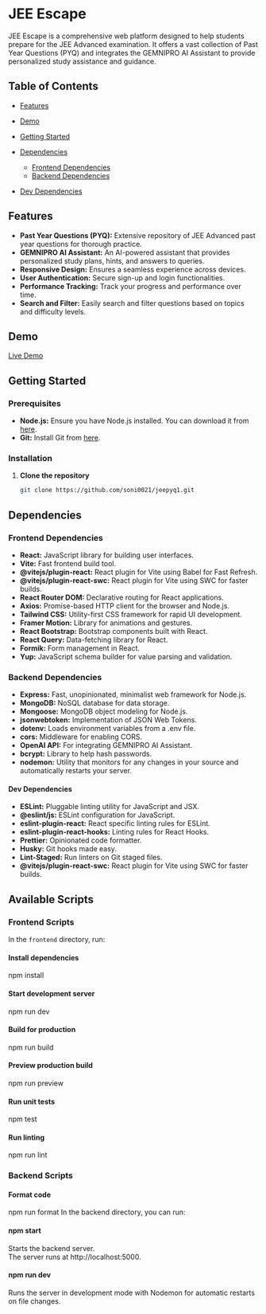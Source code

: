 
# JEE Escape

JEE Escape is a comprehensive web platform designed to help students prepare for the JEE Advanced examination. It offers a vast collection of Past Year Questions (PYQ) and integrates the GEMNIPRO AI Assistant to provide personalized study assistance and guidance.

## Table of Contents

- [Features](#features)
- [Demo](#demo)
- [Getting Started](#getting-started)

- [Dependencies](#dependencies)
  - [Frontend Dependencies](#frontend-dependencies)
  - [Backend Dependencies](#backend-dependencies)
- [Dev Dependencies](#dev-dependencies)
## Features

- **Past Year Questions (PYQ):** Extensive repository of JEE Advanced past year questions for thorough practice.
- **GEMNIPRO AI Assistant:** An AI-powered assistant that provides personalized study plans, hints, and answers to queries.
- **Responsive Design:** Ensures a seamless experience across devices.
- **User Authentication:** Secure sign-up and login functionalities.
- **Performance Tracking:** Track your progress and performance over time.
- **Search and Filter:** Easily search and filter questions based on topics and difficulty levels.

## Demo

[Live Demo]((https://youtu.be/eZbX1oW6Otw))

## Getting Started

### Prerequisites

- **Node.js:** Ensure you have Node.js installed. You can download it from [here](https://nodejs.org/).
- **Git:** Install Git from [here](https://git-scm.com/).

### Installation

1. **Clone the repository**

   ```bash
   git clone https://github.com/soni0021/jeepyq1.git
## Dependencies

### Frontend Dependencies

- **React:** JavaScript library for building user interfaces.
- **Vite:** Fast frontend build tool.
- **@vitejs/plugin-react:** React plugin for Vite using Babel for Fast Refresh.
- **@vitejs/plugin-react-swc:** React plugin for Vite using SWC for faster builds.
- **React Router DOM:** Declarative routing for React applications.
- **Axios:** Promise-based HTTP client for the browser and Node.js.
- **Tailwind CSS:** Utility-first CSS framework for rapid UI development.
- **Framer Motion:** Library for animations and gestures.
- **React Bootstrap:** Bootstrap components built with React.
- **React Query:** Data-fetching library for React.
- **Formik:** Form management in React.
- **Yup:** JavaScript schema builder for value parsing and validation.

### Backend Dependencies

- **Express:** Fast, unopinionated, minimalist web framework for Node.js.
- **MongoDB:** NoSQL database for data storage.
- **Mongoose:** MongoDB object modeling for Node.js.
- **jsonwebtoken:** Implementation of JSON Web Tokens.
- **dotenv:** Loads environment variables from a .env file.
- **cors:** Middleware for enabling CORS.
- **OpenAI API:** For integrating GEMNIPRO AI Assistant.
- **bcrypt:** Library to help hash passwords.
- **nodemon:** Utility that monitors for any changes in your source and automatically restarts your server.
#### Dev Dependencies

- **ESLint:** Pluggable linting utility for JavaScript and JSX.
- **@eslint/js:** ESLint configuration for JavaScript.
- **eslint-plugin-react:** React specific linting rules for ESLint.
- **eslint-plugin-react-hooks:** Linting rules for React Hooks.
- **Prettier:** Opinionated code formatter.
- **Husky:** Git hooks made easy.
- **Lint-Staged:** Run linters on Git staged files.
- **@vitejs/plugin-react-swc:** React plugin for Vite using SWC for faster builds.

## Available Scripts

### Frontend Scripts

In the `frontend` directory, run:

#### Install dependencies
npm install

#### Start development server
npm run dev

#### Build for production
npm run build

#### Preview production build
npm run preview

#### Run unit tests
npm test

#### Run linting
npm run lint
### Backend Scripts
#### Format code
npm run format
In the backend directory, you can run:

#### npm start
Starts the backend server.<br> The server runs at http://localhost:5000.

#### npm run dev
Runs the server in development mode with Nodemon for automatic restarts on file changes.

